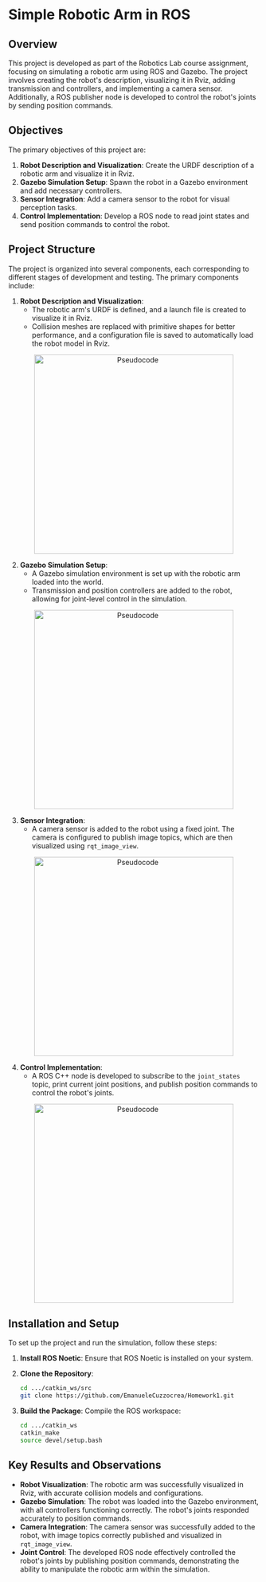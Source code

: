 # Simple Robotic Arm in ROS

## Overview

This project is developed as part of the Robotics Lab course assignment, focusing on simulating a robotic arm using ROS and Gazebo.
The project involves creating the robot's description, visualizing it in Rviz, adding transmission and controllers, and implementing
a camera sensor. Additionally, a ROS publisher node is developed to control the robot's joints by sending position commands.

## Objectives

The primary objectives of this project are:
1. **Robot Description and Visualization**: Create the URDF description of a robotic arm and visualize it in Rviz.
2. **Gazebo Simulation Setup**: Spawn the robot in a Gazebo environment and add necessary controllers.
3. **Sensor Integration**: Add a camera sensor to the robot for visual perception tasks.
4. **Control Implementation**: Develop a ROS node to read joint states and send position commands to control the robot.

## Project Structure

The project is organized into several components, each corresponding to different stages of development and testing. The primary components include:

1. **Robot Description and Visualization**:
    - The robotic arm's URDF is defined, and a launch file is created to visualize it in Rviz.
    - Collision meshes are replaced with primitive shapes for better performance, and a configuration file is saved to automatically load the robot model in Rviz.
  
<p align="center">
  <img src="https://github.com/user-attachments/assets/4e1390ad-d564-4294-ad82-e94da16edb2d" alt="Pseudocode" width="400"/>
</p>


2. **Gazebo Simulation Setup**:
    - A Gazebo simulation environment is set up with the robotic arm loaded into the world.
    - Transmission and position controllers are added to the robot, allowing for joint-level control in the simulation.

<p align="center">
  <img src="https://github.com/user-attachments/assets/bb8ca3e4-4c7b-43b5-b2e7-9a4cda0541ad" alt="Pseudocode" width="400"/>
</p>

3. **Sensor Integration**:
    - A camera sensor is added to the robot using a fixed joint. The camera is configured to publish image topics, which are then visualized using `rqt_image_view`.

<p align="center">
  <img src="https://github.com/user-attachments/assets/aa24bd7c-fffd-45cc-b6df-126815c84877" alt="Pseudocode" width="400"/>
</p>

4. **Control Implementation**:
    - A ROS C++ node is developed to subscribe to the `joint_states` topic, print current joint positions, and publish position commands to control the robot's joints.


<p align="center">
  <img src="https://github.com/user-attachments/assets/a1b2d0c0-1504-4f11-a674-ae15da542567" alt="Pseudocode" width="400"/>
</p>

## Installation and Setup

To set up the project and run the simulation, follow these steps:

1. **Install ROS Noetic**:
    Ensure that ROS Noetic is installed on your system.

2. **Clone the Repository**:
    ```bash
    cd .../catkin_ws/src
    git clone https://github.com/EmanueleCuzzocrea/Homework1.git
    ```

3. **Build the Package**:
    Compile the ROS workspace:
    ```bash
    cd .../catkin_ws
    catkin_make
    source devel/setup.bash
    ```

## Key Results and Observations

- **Robot Visualization**: The robotic arm was successfully visualized in Rviz, with accurate collision models and configurations.
- **Gazebo Simulation**: The robot was loaded into the Gazebo environment, with all controllers functioning correctly. The robot's joints responded accurately to position commands.
- **Camera Integration**: The camera sensor was successfully added to the robot, with image topics correctly published and visualized in `rqt_image_view`.
- **Joint Control**: The developed ROS node effectively controlled the robot's joints by publishing position commands, demonstrating the ability to manipulate the robotic arm within the simulation.
